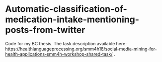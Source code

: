 # Automatic-classification-of-medication-intake-mentioning-posts-from-twitter
Code for my BC thesis. The task description available here: https://healthlanguageprocessing.org/smm4h18/social-media-mining-for-health-applications-smm4h-workshop-shared-task/ . 
